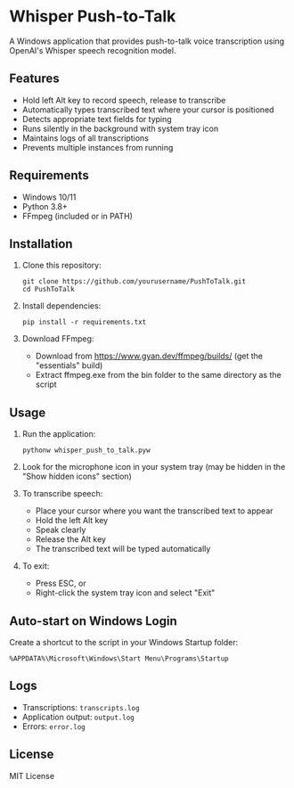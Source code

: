 # Whisper Push-to-Talk

A Windows application that provides push-to-talk voice transcription using OpenAI's Whisper speech recognition model.

## Features

- Hold left Alt key to record speech, release to transcribe
- Automatically types transcribed text where your cursor is positioned
- Detects appropriate text fields for typing
- Runs silently in the background with system tray icon
- Maintains logs of all transcriptions
- Prevents multiple instances from running

## Requirements

- Windows 10/11
- Python 3.8+
- FFmpeg (included or in PATH)

## Installation

1. Clone this repository:

   ```
   git clone https://github.com/yourusername/PushToTalk.git
   cd PushToTalk
   ```

2. Install dependencies:

   ```
   pip install -r requirements.txt
   ```

3. Download FFmpeg:
   - Download from https://www.gyan.dev/ffmpeg/builds/ (get the "essentials" build)
   - Extract ffmpeg.exe from the bin folder to the same directory as the script

## Usage

1. Run the application:

   ```
   pythonw whisper_push_to_talk.pyw
   ```

2. Look for the microphone icon in your system tray (may be hidden in the "Show hidden icons" section)

3. To transcribe speech:

   - Place your cursor where you want the transcribed text to appear
   - Hold the left Alt key
   - Speak clearly
   - Release the Alt key
   - The transcribed text will be typed automatically

4. To exit:
   - Press ESC, or
   - Right-click the system tray icon and select "Exit"

## Auto-start on Windows Login

Create a shortcut to the script in your Windows Startup folder:

```
%APPDATA%\Microsoft\Windows\Start Menu\Programs\Startup
```

## Logs

- Transcriptions: `transcripts.log`
- Application output: `output.log`
- Errors: `error.log`

## License

MIT License
